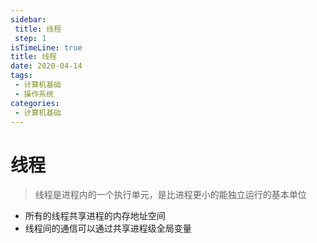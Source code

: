 ```yaml
---
sidebar:
 title: 线程
 step: 1
isTimeLine: true
title: 线程
date: 2020-04-14
tags:
 - 计算机基础
 - 操作系统
categories:
 - 计算机基础
---
```

# 线程
>线程是进程内的一个执行单元，是比进程更小的能独立运行的基本单位

* 所有的线程共享进程的内存地址空间
* 线程间的通信可以通过共享进程级全局变量

<comment/>
<tongji/>